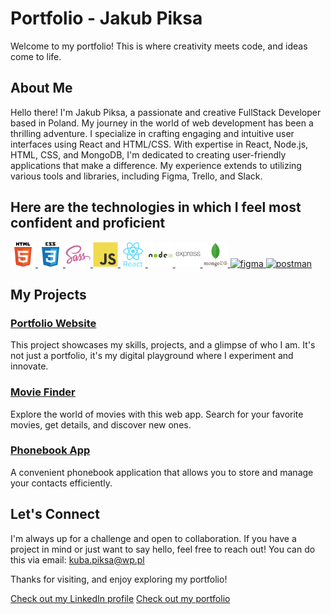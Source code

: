 # Portfolio - Jakub Piksa

Welcome to my portfolio! This is where creativity meets code, and ideas come to
life.

## About Me

Hello there! I'm Jakub Piksa, a passionate and creative FullStack Developer
based in Poland. My journey in the world of web development has been a thrilling
adventure. I specialize in crafting engaging and intuitive user interfaces using
React and HTML/CSS. With expertise in React, Node.js, HTML, CSS, and MongoDB,
I'm dedicated to creating user-friendly applications that make a difference. My
experience extends to utilizing various tools and libraries, including Figma,
Trello, and Slack.

## Here are the technologies in which I feel most confident and proficient

<a href="https://www.w3.org/html/" target="_blank" rel="noreferrer">
<img src="https://raw.githubusercontent.com/devicons/devicon/master/icons/html5/html5-original-wordmark.svg" alt="html5" width="40" height="40"/>
</a> <a href="https://www.w3schools.com/css/" target="_blank" rel="noreferrer">
<img src="https://raw.githubusercontent.com/devicons/devicon/master/icons/css3/css3-original-wordmark.svg" alt="css3" width="40" height="40"/>
</a> <a href="https://sass-lang.com" target="_blank" rel="noreferrer">
<img src="https://raw.githubusercontent.com/devicons/devicon/master/icons/sass/sass-original.svg" alt="sass" width="40" height="40"/>
</a>
<a href="https://developer.mozilla.org/en-US/docs/Web/JavaScript" target="_blank" rel="noreferrer">
<img src="https://raw.githubusercontent.com/devicons/devicon/master/icons/javascript/javascript-original.svg" alt="javascript" width="40" height="40"/>
</a> <a href="https://reactjs.org/" target="_blank" rel="noreferrer">
<img src="https://raw.githubusercontent.com/devicons/devicon/master/icons/react/react-original-wordmark.svg" alt="react" width="40" height="40"/>
</a> <a href="https://nodejs.org" target="_blank" rel="noreferrer">
<img src="https://raw.githubusercontent.com/devicons/devicon/master/icons/nodejs/nodejs-original-wordmark.svg" alt="nodejs" width="40" height="40"/>
</a> <a href="https://expressjs.com" target="_blank" rel="noreferrer">
<img src="https://raw.githubusercontent.com/devicons/devicon/master/icons/express/express-original-wordmark.svg" alt="express" width="40" height="40"/>
</a> <a href="https://www.mongodb.com/" target="_blank" rel="noreferrer">
<img src="https://raw.githubusercontent.com/devicons/devicon/master/icons/mongodb/mongodb-original-wordmark.svg" alt="mongodb" width="40" height="40"/>
</a> <a href="https://www.figma.com/" target="_blank" rel="noreferrer">
<img src="https://www.vectorlogo.zone/logos/figma/figma-icon.svg" alt="figma" width="40" height="40"/>
</a> <a href="https://postman.com" target="_blank" rel="noreferrer">
<img src="https://www.vectorlogo.zone/logos/getpostman/getpostman-icon.svg" alt="postman" width="40" height="40"/>
</a>

## My Projects

### <a href="https://jakubpiksa.github.io/portfolio-jakub-piksa"> Portfolio Website </a>

This project showcases my skills, projects, and a glimpse of who I am. It's not
just a portfolio, it's my digital playground where I experiment and innovate.

### <a href="https://jakubpiksa.github.io/goit-react-hw-05-movies/"> Movie Finder </a>

Explore the world of movies with this web app. Search for your favorite movies,
get details, and discover new ones.

### <a href="https://jakubpiksa.github.io/goit-react-hw-06-phonebook/"> Phonebook App </a>

A convenient phonebook application that allows you to store and manage your
contacts efficiently.

## Let's Connect

I'm always up for a challenge and open to collaboration. If you have a project
in mind or just want to say hello, feel free to reach out! You can do this via
email: kuba.piksa@wp.pl

Thanks for visiting, and enjoy exploring my portfolio!

[Check out my LinkedIn profile](https://www.linkedin.com/in/jakub-piksa-318b37245/)
[Check out my portfolio](https://jakubpiksa.github.io/portfolio-jakub-piksa)
